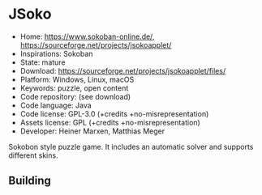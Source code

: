 # JSoko

- Home: https://www.sokoban-online.de/, https://sourceforge.net/projects/jsokoapplet/
- Inspirations: Sokoban
- State: mature
- Download: https://sourceforge.net/projects/jsokoapplet/files/
- Platform: Windows, Linux, macOS
- Keywords: puzzle, open content
- Code repository: (see download)
- Code language: Java
- Code license: GPL-3.0 (+credits +no-misrepresentation)
- Assets license: GPL (+credits +no-misrepresentation)
- Developer: Heiner Marxen, Matthias Meger

Sokobon style puzzle game. It includes an automatic solver and supports different skins.

## Building
